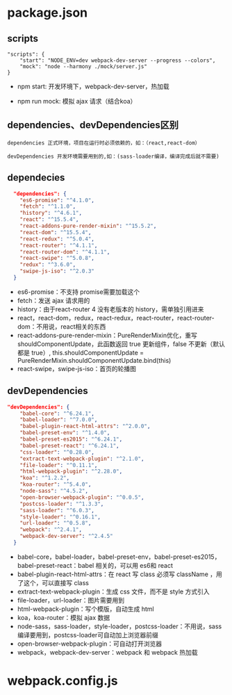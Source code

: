 # package.json

## scripts

```
"scripts": {
    "start": "NODE_ENV=dev webpack-dev-server --progress --colors",
    "mock": "node --harmony ./mock/server.js"
}
```

* npm start: 开发环境下，webpack-dev-server，热加载

* npm run mock: 模拟 ajax 请求（结合koa）

## dependencies、devDependencies区别

    dependencies 正式环境，项目在运行时必须依赖的，如：（react,react-dom）

    devDependencies 开发环境需要用到的,如：(sass-loader编译，编译完成后就不需要)

## dependecies

```json
  "dependencies": {
    "es6-promise": "^4.1.0",
    "fetch": "^1.1.0",
    "history": "^4.6.1",
    "react": "^15.5.4",
    "react-addons-pure-render-mixin": "^15.5.2",
    "react-dom": "^15.5.4",
    "react-redux": "^5.0.4",
    "react-router": "^4.1.1",
    "react-router-dom": "^4.1.1",
    "react-swipe": "^5.0.8",
    "redux": "^3.6.0",
    "swipe-js-iso": "^2.0.3"
  }
```
* es6-promise：不支持 promise需要加载这个
* fetch：发送 ajax 请求用的
* history：由于react-router 4 没有老版本的 history，需单独引用进来
* react，react-dom，redux，react-redux，react-router，react-router-dom：不用说，react相关的东西
* react-addons-pure-render-mixin：PureRenderMixin优化，重写shouldComponentUpdate，此函数返回 true 更新组件，false 不更新（默认都是 true）, this.shouldComponentUpdate = PureRenderMixin.shouldComponentUpdate.bind(this)
* react-swipe，swipe-js-iso：首页的轮播图

## devDependencies

```json
"devDependencies": {
    "babel-core": "^6.24.1",
    "babel-loader": "^7.0.0",
    "babel-plugin-react-html-attrs": "^2.0.0",
    "babel-preset-env": "^1.4.0",
    "babel-preset-es2015": "^6.24.1",
    "babel-preset-react": "^6.24.1",
    "css-loader": "^0.28.0",
    "extract-text-webpack-plugin": "^2.1.0",
    "file-loader": "^0.11.1",
    "html-webpack-plugin": "^2.28.0",
    "koa": "^1.2.2",
    "koa-router": "^5.4.0",
    "node-sass": "^4.5.2",
    "open-browser-webpack-plugin": "^0.0.5",
    "postcss-loader": "^1.3.3",
    "sass-loader": "^6.0.3",
    "style-loader": "^0.16.1",
    "url-loader": "^0.5.8",
    "webpack": "^2.4.1",
    "webpack-dev-server": "^2.4.5"
  }
```
* babel-core，babel-loader，babel-preset-env，babel-preset-es2015，babel-preset-react：babel 相关的，可以用 es6和 react
* babel-plugin-react-html-attrs：在 react 写 class 必须写 className ，用了这个，可以直接写 class
* extract-text-webpack-plugin：生成 css 文件，而不是 style 方式引入
* file-loader，url-loader：图片需要用到
* html-webpack-plugin：写个模版，自动生成 html
* koa，koa-router：模拟 ajax 数据
* node-sass，sass-loader，style-loader，postcss-loader：不用说，sass编译要用到，postcss-loader可自动加上浏览器前缀
* open-browser-webpack-plugin：可自动打开浏览器
* webpack，webpack-dev-server：webpack 和 webpack 热加载

# webpack.config.js

